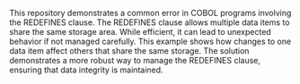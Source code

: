 This repository demonstrates a common error in COBOL programs involving the REDEFINES clause. The REDEFINES clause allows multiple data items to share the same storage area. While efficient, it can lead to unexpected behavior if not managed carefully. This example shows how changes to one data item affect others that share the same storage. The solution demonstrates a more robust way to manage the REDEFINES clause, ensuring that data integrity is maintained.